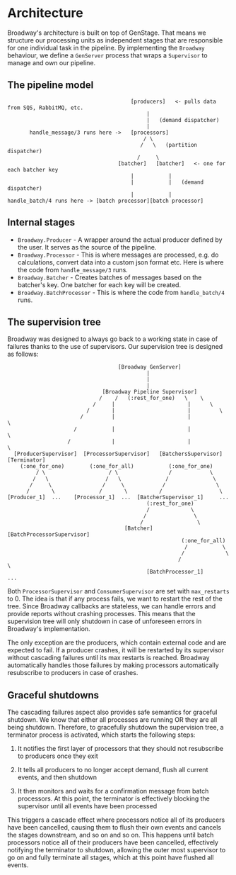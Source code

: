 # Architecture

Broadway's architecture is built on top of GenStage. That means we structure
our processing units as independent stages that are responsible for one
individual task in the pipeline. By implementing the `Broadway` behaviour,
we define a `GenServer` process that wraps a `Supervisor` to manage and
own our pipeline.

## The pipeline model

```asciidoc
                                       [producers]   <- pulls data from SQS, RabbitMQ, etc.
                                            |
                                            |   (demand dispatcher)
                                            |
       handle_message/3 runs here ->   [processors]
                                           / \
                                          /   \   (partition dispatcher)
                                         /     \
                                   [batcher]   [batcher]   <- one for each batcher key
                                       |           |
                                       |           |   (demand dispatcher)
                                       |           |
handle_batch/4 runs here -> [batch processor][batch processor]
```

## Internal stages

  * `Broadway.Producer` - A wrapper around the actual producer defined by
    the user. It serves as the source of the pipeline.
  * `Broadway.Processor` - This is where messages are processed, e.g. do
    calculations, convert data into a custom json format etc. Here is where
    the code from `handle_message/3` runs.
  * `Broadway.Batcher` - Creates batches of messages based on the
    batcher's key. One batcher for each key will be created.
  * `Broadway.BatchProcessor` - This is where the code from `handle_batch/4` runs.

## The supervision tree

Broadway was designed to always go back to a working state in case
of failures thanks to the use of supervisors. Our supervision tree
is designed as follows:

```asciidoc
                                   [Broadway GenServer]
                                            |
                                            |
                                            |
                              [Broadway Pipeline Supervisor]
                             /    /   (:rest_for_one)   \    \
                           /     |                       |      \
                         /       |                       |         \
                       /         |                       |            \
                     /           |                       |               \
                   /             |                       |                  \
  [ProducerSupervisor]  [ProcessorSupervisor]   [BatchersSupervisor]    [Terminator]
    (:one_for_one)        (:one_for_all)           (:one_for_one)
         / \                    / \                /            \
        /   \                  /   \              /              \
       /     \                /     \            /                \
      /       \              /       \          /                  \
[Producer_1]  ...    [Processor_1]  ...  [BatcherSupervisor_1]     ...
                                            (:rest_for_one)
                                            /             \
                                           /               \
                                          /                 \
                                     [Batcher]   [BatchProcessorSupervisor]
                                                       (:one_for_all)
                                                        /           \
                                                       /             \
                                                      /               \
                                            [BatchProcessor_1]        ...
```


Both `ProcessorSupervisor` and `ConsumerSupervisor` are set with
`max_restarts` to 0. The idea is that if any process fails, we want
to restart the rest of the tree. Since Broadway callbacks are
stateless, we can handle errors and provide reports without crashing
processes. This means that the supervision tree will only shutdown
in case of unforeseen errors in Broadway's implementation.

The only exception are the producers, which contain external code
and are expected to fail. If a producer crashes, it will be restarted
by its supervisor without cascading failures until its max restarts
is reached. Broadway automatically handles those failures by making
processors automatically resubscribe to producers in case of crashes.

## Graceful shutdowns

The cascading failures aspect also provides safe semantics for graceful
shutdown. We know that either all processes are running OR they are all
being shutdown. Therefore, to gracefully shutdown the supervision tree,
a terminator process is activated, which starts the following steps:

  1. It notifies the first layer of processors that they should not
     resubscribe to producers once they exit

  2. It tells all producers to no longer accept demand, flush all
     current events, and then shutdown

  3. It then monitors and waits for a confirmation message from batch
     processors. At this point, the terminator is effectively blocking
     the supervisor until all events have been processed

This triggers a cascade effect where processors notice all of its producers
have been cancelled, causing them to flush their own events and cancels the
stages downstream, and so on and so on. This happens until batch processors
notice all of their producers have been cancelled, effectively notifying the
terminator to shutdown, allowing the outer most supervisor to go on and fully
terminate all stages, which at this point have flushed all events.
